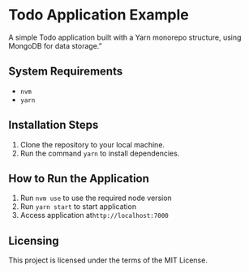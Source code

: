 # Todo Application Example

A simple Todo application built with a Yarn monorepo structure, using MongoDB for data storage.”

## System Requirements

- `nvm`
- `yarn`

## Installation Steps

1. Clone the repository to your local machine.
2. Run the command `yarn` to install dependencies.

## How to Run the Application

1. Run `nvm use` to use the required node version
2. Run `yarn start` to start application
3. Access application at`http://localhost:7000`

## Licensing

This project is licensed under the terms of the MIT License.

